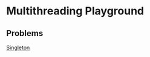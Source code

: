 # Multithreading Playground


## Problems

[Singleton](src/main/java/com/sergeyvolkodav/singleton/README.md)


